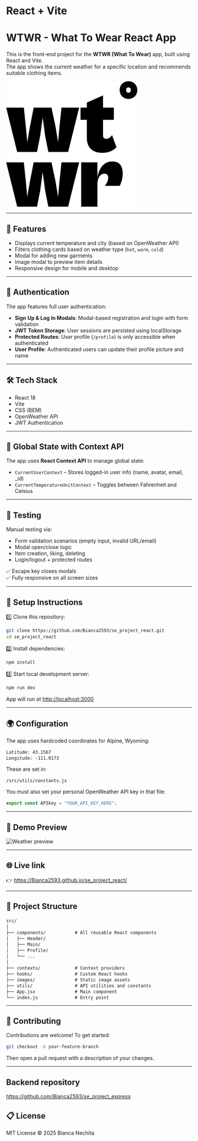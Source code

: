 # React + Vite

# WTWR - What To Wear React App

This is the front-end project for the **WTWR (What To Wear)** app, built using React and Vite.  
The app shows the current weather for a specific location and recommends suitable clothing items.

![WTWR Screenshot](./src/images/wtwr.svg)

---

## 🌟 Features

- Displays current temperature and city (based on OpenWeather API)
- Filters clothing cards based on weather type (`hot`, `warm`, `cold`)
- Modal for adding new garments
- Image modal to preview item details
- Responsive design for mobile and desktop

---

## 🔐 Authentication

The app features full user authentication:

- **Sign Up & Log In Modals**: Modal-based registration and login with form validation
- **JWT Token Storage**: User sessions are persisted using localStorage
- **Protected Routes**: User profile (`/profile`) is only accessible when authenticated
- **User Profile**: Authenticated users can update their profile picture and name

---

## 🛠 Tech Stack

- React 18
- Vite
- CSS (BEM)
- OpenWeather API
- JWT Authentication

---

## 🎯 Global State with Context API

The app uses **React Context API** to manage global state:

- `CurrentUserContext` – Stores logged-in user info (name, avatar, email, _id)
- `CurrentTemperatureUnitContext` – Toggles between Fahrenheit and Celsius

---

## 🧪 Testing

Manual testing via:

- Form validation scenarios (empty input, invalid URL/email)
- Modal open/close logic
- Item creation, liking, deleting
- Login/logout + protected routes

✅ Escape key closes modals  
✅ Fully responsive on all screen sizes

---

## 🚀 Setup Instructions

1️⃣ Clone this repository:

```bash
git clone https://github.com/Bianca2593/se_project_react.git
cd se_project_react
```

2️⃣ Install dependencies:

```bash
npm install
```

3️⃣ Start local development server:

```bash
npm run dev
```

App will run at [http://localhost:3000](http://localhost:3000)

---

## 🌍 Configuration

The app uses hardcoded coordinates for Alpine, Wyoming:

```
Latitude: 43.1567  
Longitude: -111.0173
```

These are set in:

```
/src/utils/constants.js
```

You must also set your personal OpenWeather API key in that file:

```js
export const APIkey = "YOUR_API_KEY_HERE";
```

---

## 📸 Demo Preview

<img src="weather-preview.png" alt="Weather preview" width="600" />

---

## 🌐 Live link

👉 https://Bianca2593.github.io/se_project_react/

---

## 📂 Project Structure

```
src/
│
├── components/           # All reusable React components
│   ├── Header/
│   ├── Main/
│   ├── Profile/
│   └── ...
│
├── contexts/             # Context providers
├── hooks/                # Custom React hooks
├── images/               # Static image assets
├── utils/                # API utilities and constants
├── App.jsx               # Main component
└── index.js              # Entry point
```

---

## 🤝 Contributing

Contributions are welcome! To get started:

```bash
git checkout -b your-feature-branch
```

Then open a pull request with a description of your changes.

---
## Backend repository

 https://github.com/Bianca2593/se_project_express


## 📋 License

MIT License © 2025 Bianca Nechita